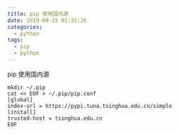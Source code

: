```yaml
---
title: pip 使用国内源
date: 2019-09-15 01:31:26
categories:
  - python
tags:
  - pip
  - python
---
```


pip 使用国内源
<!-- more -->


```
mkdir ~/.pip
cat << EOF > ~/.pip/pip.conf
[global]
index-url = https://pypi.tuna.tsinghua.edu.cn/simple
[install]
trusted-host = tsinghua.edu.cn
EOF
```
